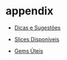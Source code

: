 # appendix

 <ul class='toc'><li><a href='/pt/appendix/tips'>Dicas e Sugestões</a></li></ul>

<ul class='toc'><li><a href='/pt/appendix/slices'>Slices Disponíveis</a></li></ul>

<ul class='toc'><li><a href='/pt/appendix/gems'>Gems Úteis</a></li></ul> 